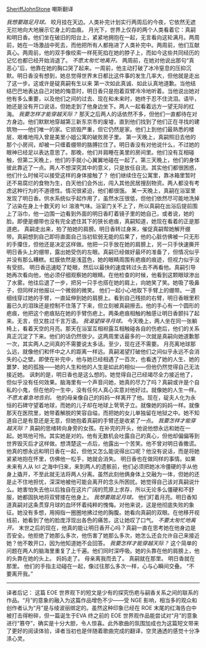 [SheriffJohnStone](https://www.fanfiction.net/u/14891111/SheriffJohnStone)
嘲斯翻译


_我想要踏足月球。_
皎月挂在天边。人类补完计划实行两周后的今夜，它依然无遮无拦地向大地展示它身上的血痕。
月光下，世界上仅存的两个人类看着它：真嗣和明日香。他们坐在破旧的阳台上，紧紧地拥抱在一起，无言看向这轮满月。两周前，她在一场激战中死去，而他把所有人都拖进了人类补完中。两周前，他们互献真心。两周前，他的双手像绞索一样死死掐在她的脖子上，而如今这些共同经历的记忆也都已经开始消退了。
_不愿太匆忙地离开。_
两周前，在她对他说出那句“真恶心”后，他靠在她的胸口哭了起来。一周前，他主动打破了冰冷窒息的压抑沉默。明日香没有想到，她总觉得世界末日都比这件事的发生几率大，但他就是走出了这一步。这或许是碇真嗣有生以来 第一次如此真诚、如此认真地道歉。当他结结巴巴地表达自己对她的悔意时，明日香只是抱着双臂冷冷地听着。当他说出她对他有多么重要，以及他们之间的过去、现在和未来时，她终于忍不住流泪。语毕，她还是没有开口说话，但她走到了他身边坐下。两人一起看着远方一望无际的红海。
_我要怎样才能穿越天际？_
那天之后两人的话依然不多，但他们一直都待在对方身边。他们默默地穿越第三新东京市的废墟，直到他们找到了他们正在寻找的建筑物——他们唯一的家。它损毁严重，但它仍然是家。他们上到他们最熟悉的楼层，艰难地闯入曾是美里小姐公寓的破败房子里。
第一天晚上，真嗣照旧去他的那个小房间，却被一只缠着绷带的胳膊拦住了。明日香没有对他说什么，不过她的眼神已经足以表达意思了。那晚，他们并肩睡在美里的房间里。他们没有互相碰触，但第二天晚上，他们的手就小心翼翼地碰在一起了。第三天晚上，他们的身体彼此靠近了一点。两人不想深究其中的意义，只是放任自流。其实他们都很困惑，他们什么时候可以接受这样的身体接触了？ 
他们继续住在公寓里，靠冰箱里暂时还不易腐烂的食物为生，白天他们会外出，闯入其他民居搜刮物资。两人都没有考虑这种行为的不道德性。情况很紧迫，他们都很饿。 
某一天晚上，真嗣在浴室里发现了明日香。供水系统似乎起作用了，虽然水压很低，但他们依然尽可能地洗掉了沾染在身上十数天的 lcl 溶液气味。浴室门关不上了，所以真嗣在出浴后提前围上了浴巾，他一边围一边看到外面的明日香盯着镜子里的她自己，或者说，她的脸。即便是绷带也没有完全遮住其下的狭长疤痕，真嗣知道，她现在看着的正是那道疤。 
真嗣走出来，拍了拍她的肩膀。明日香转过身来，催促真嗣帮她解开绷带。真嗣想到自己即将直面自己当初软弱无能的后果了，他的心脏仿佛被一只无形的手攥住，但他还是决定这样做。他把一只手放在她的肩膀上，另一只手快速撕开明日香头上的绷带，露出她受伤的左眼。真嗣已经做好最坏的准备了，但情况似乎并没有那么糟糕。虹膜依然是浅蓝色，她的眼睛周围有疤痕的痕迹，但视力似乎没有受损。 
明日香迅速眨了眨眼，然后以最快的速度转过头去不再看他。真嗣引导她再次看向他，他必须仔细观察她的眼睛。在他检查的时候，他看到这颗眼球渗出了水雾。他往后退了一步，把另一只手也搭在她的肩上，向她笑了笑。她吸了吸鼻子，但同样对他报以一个微弱的微笑。 
他们一起小心地取下手臂上的绷带。一道细线穿过她的手臂，一直延伸到她的肩膀上。看到自己残损的右臂，明日香眼里积蓄已久的泪珠还是控制不住落了下来，但立刻被真嗣擦去。他的手心有一个圆形的疤痕，他把这个疤痕贴在她的手臂伤疤上。两条疤痕相触的触感让明日香颤抖了起来。无言，但又胜过千言万语。 
_我渴望探寻月球。_
今天晚上，两人坐在同一张躺椅上，看着天空的月亮。那天在浴室互相袒露互相触碰各自的伤疤后，他们的关系真正沉淀了下来。他们的话仍然很少。这两周里话最多的一次就是真嗣向她道歉那一次，其实两人之间真的不需要说太多话。至少，现在还不需要。 
月亮离地球那么远，就像他们和怀中之人的距离一样远。真嗣渴望打破他们之间似乎永远不会消失的心之壁。即使在补完中，他与她已经相遇了一百次，也看透了她的人生、她的噩梦、她的孤独——她的人生和他的人生是如此的相似——但他仍然觉得自己无法接近她。 
讽刺的是，明日香也是这么想的。她觉得自己已经竭尽全力接近他了，但似乎没有任何效果。脑海里有一个声音问她，她真的尽力了吗？真嗣或许是个自私的小鬼，但在他的一生中，没有任何人真心实意对他好过。就像她的人生一样。 
_不愿太着急地告别。_
他的母亲像自己的妈妈一样离开了他。现在，碇夫人化为永恒的石碑守望着地球，而她的儿子却在地球上茕茕孑立。就像她的妈妈一样。就像那天在医院里，她带着解脱的笑容自缢，而把她的女儿单独留在地狱之中。她不知道自己是有意还是无意，但她抱着真嗣的手臂还是收紧了一点。 
_我要怎样才能穿越天际？_
真嗣的思绪转向身旁的女孩。在补完的开头，他说他想永远和她在一起。她骂他可怜。其实她是对的。他有无数机会吐露自己的真心，但他却偏偏等到世界毁灭后才这样做。想清楚这一点后，他露出一个苦笑。他不曾对明日香撒谎。他真的想永远和明日香在一起，但他又怎么能说得出口呢？他没有说话，而是将她紧紧地抱在怀里，仿佛他一松手，她就会消失。 
明日香也在做同样的事情。如果未来有人从 lcl 之海中归来，来到两人的遗骸前，他们必须把她冰冷僵硬的手从他身上撬开，不至此就无法将两人分离。虽然此刻他俩身体上交融为一体，但她的还是止不住地担忧，深深地被他可能会离开的念头所困扰。她觉得自己该对真嗣说什么。她害怕失去他以后独自在这片广阔的荒原上求存，所以无论多么僵硬和不舒服，她都固执地将双臂搂在他身上。 
_我想要踏足月球。_
他们盯着月亮。明日香知道真嗣对这条贯穿月球的血环怀着纯粹的愧悔。对他来说，这是他彻底失败的象征。她没有多想，用拇指一圈圈地拂过他的胸腹。她看向真嗣的双眼。在他移开视线前，她看到了他的脸庞浮现出各色的痛苦。这让她叹了口气。 
_不要太匆忙地离开。_
末世之后的现在，他真的能让明日香开心吗？真嗣一直在思考她在他身边是否安全。他拒绝了她那么多次，他伤害了她那么多次，她怎么还会允许自己来接近她？他不敢开口，因为他知道她不会回答。 
_我要怎样才能穿越天际？_
这个简单的问题在两人的脑海里重复了上千遍。他们同时深呼吸。她的头靠在他的肩膀上，他的头靠在她的头上。 
妈妈走了。 
母亲离我而去了。 
真嗣就在那里。 
明日香就在那里。 
他们的手指主动碰在一起，像过往那么多次一样，心与心瞬间交叠。 
“不要离开我。” 

---
译者后记： 
这篇 EOE 世界观下的短文是少有的探究伤疤与嗣香关系之间的联系的作品。“月”的意象的融入为这篇作品增色不少——受 NGE 影响，相当多的观众和创作者认为“月”是与绫波丽绑定的。虽然这种印象已经在 ROE 末尾的红海告白中被打击得粉碎，但一篇诞生于EVA 终之前的 EOE 世界观作品能尝试对“月”的意象进行“篡夺”，确实是十分大胆，令人惊喜。此外歌曲的氛围加成也为这篇短文带来了更好的阅读体验，译者当初也是伴随着歌曲完成的翻译，空灵通透的感觉十分净涤心灵。